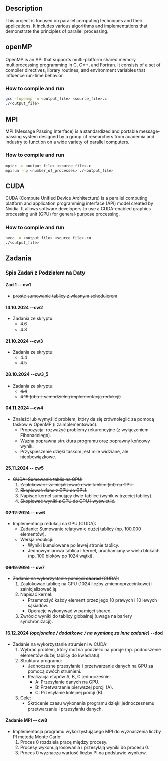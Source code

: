 ## Description
This project is focused on parallel computing techniques and their applications. It includes various algorithms and implementations that demonstrate the principles of parallel processing.

## openMP
OpenMP is an API that supports multi-platform shared memory multiprocessing programming in C, C++, and Fortran. It consists of a set of compiler directives, library routines, and environment variables that influence run-time behavior.

### How to compile and run
```bash
gcc -fopenmp -o <output_file> <source_file>.c
./<output_file>
```

## MPI

MPI (Message Passing Interface) is a standardized and portable message-passing system designed by a group of researchers from academia and industry to function on a wide variety of parallel computers.

### How to compile and run

```bash
mpicc -o <output_file> <source_file>.c
mpirun -np <number_of_processes> ./<output_file>
```

## CUDA

CUDA (Compute Unified Device Architecture) is a parallel computing platform and application programming interface (API) model created by Nvidia. It allows software developers to use a CUDA-enabled graphics processing unit (GPU) for general-purpose processing.

### How to compile and run

```bash
nvcc -o <output_file> <source_file>.cu
./<output_file>
```


## Zadania 


### Spis Zadań z Podziałem na Daty

#### Zad 1 -- cw1

- ~~proste sumowanie tablicy z własnym schedulerem~~

#### **14.10.2024** --cw2
- Zadania ze skryptu:
  - 4.6
  - 4.8

#### **21.10.2024** --cw3
- Zadania ze skryptu:
  - 4.4
  - 4.5

#### **28.10.2024** --cw3_5
- Zadania ze skryptu:
  - ~~4.4~~
  - ~~4.19 (oba z samodzielną implementacją redukcji)~~

#### **04.11.2024** --cw4
- Znaleźć lub wymyślić problem, który da się zrównoleglić za pomocą tasków w OpenMP (i zaimplementować).
  - Propozycja: rozważyć problemy rekurencyjne (z wyłączeniem Fibonacciego).
  - Ważna poprawna struktura programu oraz poprawny końcowy wynik.
  - Przyspieszenie dzięki taskom jest mile widziane, ale nieobowiązkowe.

#### **25.11.2024** -- cw5
- ~~CUDA: Sumowanie tablic na GPU:~~
  1. ~~Zaalokować i zainicjalizować dwie tablice (int) na CPU.~~
  2. ~~Skopiować dane z CPU do GPU.~~
  3. ~~Napisać kernel sumujący dwie tablice (wynik w trzeciej tablicy).~~
  4. ~~Skopiować wyniki z GPU do CPU i wyświetlić.~~

#### ~~**02.12.2024**~~ -- cw6
- Implementacja redukcji na GPU (CUDA):
  - Zadanie: Sumowanie relatywnie dużej tablicy (np. 100.000 elementów).
  - Wersja redukcji:
    - Wyniki kumulowane po lewej stronie tablicy.
    - Jednowymiarowa tablica i kernel, uruchamiany w wielu blokach (np. 100 bloków po 1024 wątki).

#### ~~**09.12.2024**~~ -- cw7
- ~~Zadanie na wykorzystanie pamięci **shared** (CUDA):~~
  1. Zaalokować tablicę na GPU (1024 liczby zmiennoprzecinkowe) i zainicjalizować ją.
  2. Napisać kernel:
     - Przemnożyć każdy element przez jego 10 prawych i 10 lewych sąsiadów.
     - Operacje wykonywać w pamięci shared.
  3. Zwrócić wyniki do tablicy globalnej (uwaga na bariery synchronizacji).

#### **16.12.2024** *(opcjonalne / dodatkowe / na wymianę za inne zadanie)* --dod
- Zadanie na wykorzystanie strumieni w CUDA: 
  1. Wybrać problem, który można podzielić na porcje (np. podnoszenie elementów dużej tablicy do kwadratu).
  2. Struktura programu:
     - Jednoczesne przesyłanie i przetwarzanie danych na GPU za pomocą dwóch strumieni.
     - Realizacja etapów A, B, C jednocześnie:
       - A: Przesyłanie danych na GPU.
       - B: Przetwarzanie pierwszej porcji (A).
       - C: Przesyłanie kolejnej porcji (B).
  3. Cele:
     - Skrócenie czasu wykonania programu dzięki jednoczesnemu przetwarzaniu i przesyłaniu danych.

#### **Zadanie MPI** -- cw8
- Implementacja programu wykorzystującego MPI do wyznaczenia liczby PI metodą Monte Carlo:
  1. Proces 0 rozdziela pracę między procesy.
  2. Procesy wykonują losowania i przesyłają wyniki do procesu 0.
  3. Proces 0 wyznacza wartość liczby PI na podstawie wyników.
